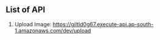 ## List of API

1) Upload Image: https://gjltld0g67.execute-api.ap-south-1.amazonaws.com/dev/upload
